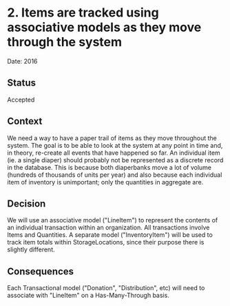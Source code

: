 # 2. Items are tracked using associative models as they move through the system

Date: 2016

## Status

Accepted

## Context

We need a way to have a paper trail of items as they move throughout the system.
The goal is to be able to look at the system at any point in time and, in
theory, re-create all events that have happened so far. An individual item (ie.
a single diaper) should probably not be represented as a discrete record in the
database. This is because both diaperbanks move a lot of volume (hundreds of
thousands of units per year) and also because each individual item of inventory
is unimportant; only the quantities in aggregate are.

## Decision

We will use an associative model ("LineItem") to represent the contents of an
individual transaction within an organization. All transactions involve Items
and Quantities. A separate model ("InventoryItem") will be used to track item
totals within StorageLocations, since their purpose there is slightly different.

## Consequences

Each Transactional model ("Donation", "Distribution", etc) will need to
associate with "LineItem" on a Has-Many-Through basis.
